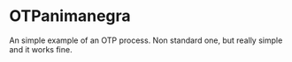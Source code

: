 # OTPanimanegra

An simple example of an OTP process. Non standard one, but really simple and it works fine.
